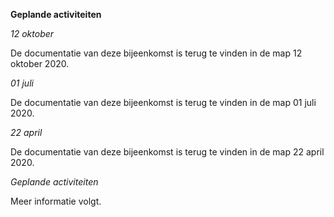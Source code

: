 **Geplande activiteiten**  
  
_12 oktober_  

De documentatie van deze bijeenkomst is terug te vinden in de map 12 oktober 2020. 

_01 juli_  

De documentatie van deze bijeenkomst is terug te vinden in de map 01 juli 2020.  

_22 april_  

De documentatie van deze bijeenkomst is terug te vinden in de map 22 april 2020.  
  
_Geplande activiteiten_
  
Meer informatie volgt.

